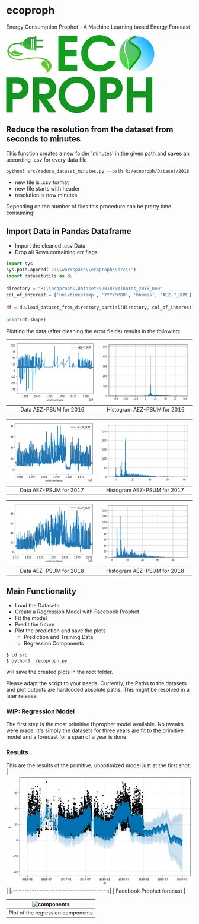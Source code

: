 # ecoproph
Energy Consumption Prophet - A Machine Learning based Energy Forecast

![logo](/assets/logo.png)

## Reduce the resolution from the dataset from seconds to minutes
This function creates a new folder 'minutes' in the given path and saves
an according .csv for every data file

```
python3 src/reduce_dataset_minutes.py --path R:/ecoproph/Dataset/2018
```

- new file is .csv format
- new file starts with header
- resolution is now minutes

Depending on the number of files this procedure can be pretty time consuming!

## Import Data in Pandas Dataframe
- Import the cleaned .csv Data
- Drop all Rows containing err flags

```python
import sys
sys.path.append('C:\\workspace\\ecoproph\\src\\')
import datasetutils as du

directory = "R:\\ecoproph\\Dataset\\2018\\minutes_2018_new"
col_of_interest = ['unixtimestamp', 'YYYYMMDD', 'hhmmss', 'AEZ-P_SUM']

df = du.load_dataset_from_directory_partial(directory, col_of_interest)

print(df.shape)
```

Plotting the data (after cleaning the error fields) results in the following:

| ![logo](/assets/data16.png) | ![histo](/assets/histo_16_AEZ-P_SUM__small.png) |
|:---------------------------:|:-----------------------------------------------:|
| Data AEZ-PSUM for 2016      |  Histogram AEZ-PSUM for 2016                    |

| ![logo](/assets/data17.png) | ![histo](/assets/histo_17_AEZ-P_SUM__small.png) |
|:---------------------------:|:-----------------------------------------------:|
| Data AEZ-PSUM for 2017      |  Histogram AEZ-PSUM for 2017                    |

| ![logo](/assets/data18.png) | ![histo](/assets/histo_18_AEZ-P_SUM__small.png) |
|:---------------------------:|:-----------------------------------------------:|
| Data AEZ-PSUM for 2018      |  Histogram AEZ-PSUM for 2018                    |

## Main Functionality
- Load the Datasets
- Create a Regression Model with Facebook Prophet
- Fit the model
- Predit the future
- Plot the prediction and save the plots
    - Prediction and Training Data
    - Regression Components

```
$ cd src
$ python3 ./ecoproph.py
```

will save the created plots in the root folder.

Please adapt the script to your needs. Currently, the Paths to the datasets
and plot outputs are hardcoded absolute paths. This might be resolved in a
later release.

### WIP: Regression Model
The first step is the most primitive fbprophet model available. No tweaks
were made. It's simply the datasets for three years are fit to the primitive 
model and a forecast for a span of a year is done.

### Results
This are the results of the primitive, unoptimized model just at the first shot:
| ![forecast](/assets/forecast__small.png) |
|:----------------------------------------:|
| Facebook Prophet forecast                |

| ![components](/assets/components__small/png) |
|:--------------------------------------------:|
| Plot of the regression components            |
